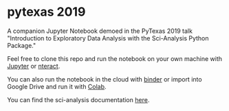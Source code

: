 # pytexas 2019
A companion Jupyter Notebook demoed in the PyTexas 2019 talk "Introduction to Exploratory Data Analysis with the Sci-Analysis Python Package."

Feel free to clone this repo and run the notebook on your own machine with [Jupyter](https://jupyter.org/) or [nteract](https://nteract.io/).

You can also run the notebook in the cloud with [binder](https://mybinder.org/) or import into Google Drive and run it with [Colab](https://colab.research.google.com).

You can find the sci-analysis documentation [here](https://sci-analysis.readthedocs.io/en/latest/).
